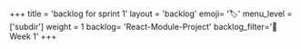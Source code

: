 +++
title = 'backlog for sprint 1'
layout = 'backlog'
emoji= '🏷️'
menu_level = ['subdir']
weight = 1
backlog= 'React-Module-Project'
backlog_filter='📅 Week 1'
+++
